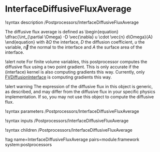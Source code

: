 # InterfaceDiffusiveFluxAverage

!syntax description /Postprocessors/InterfaceDiffusiveFluxAverage

The diffusive flux average is defined as
\begin{equation}
  \dfrac{\int_{\partial \Omega} -D \vec{\nabla} u \cdot \vec{n} d\Omega}{A}
\end{equation}
with $\partial \Omega$ the interface, $D$ the diffusion coefficient, $u$ the variable,
$\vec{n}$ the normal to the interface and $A$ the surface area of the interface.


!alert note
For finite volume variables, this postprocessor computes the diffusive flux using a two
point gradient. This is only accurate if the (interface) kernel is also computing gradients
this way. Currently, only [FVDiffusionInterface](/fviks/FVDiffusionInterface.md)
is computing gradients this way.

!alert warning
The expression of the diffusive flux in this object is generic, as described, and may differ from the diffusive flux in your specific physics implementation. If so, you may not use this object to compute the diffusive flux.

!syntax parameters /Postprocessors/InterfaceDiffusiveFluxAverage

!syntax inputs /Postprocessors/InterfaceDiffusiveFluxAverage

!syntax children /Postprocessors/InterfaceDiffusiveFluxAverage

!tag name=InterfaceDiffusiveFluxAverage pairs=module:framework system:postprocessors
